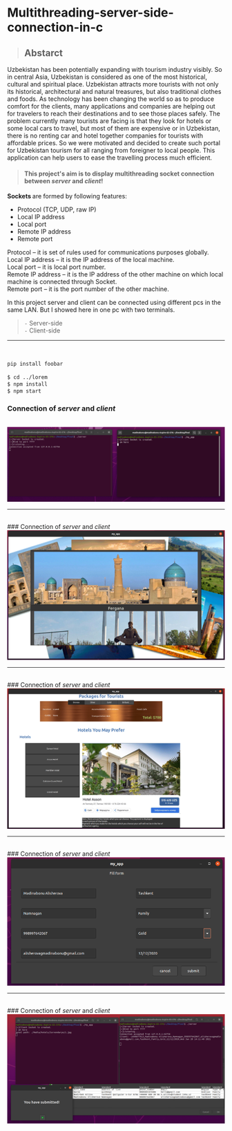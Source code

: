 # Multithreading-server-side-connection-in-c

> ## Abstarct
<p> Uzbekistan has been potentially expanding with tourism industry visibly. So in central Asia, Uzbekistan is considered as one of the most historical, cultural and spiritual place. Uzbekistan attracts more tourists with not only its historical, architectural and natural treasures, but also traditional clothes and foods. As technology has been changing the world so as to produce comfort for the clients, many applications and companies are helping out for travelers to reach their destinations and to see those places safely. The problem currently many tourists are facing is that they look for hotels or some local cars to travel, but most of them are expensive or in Uzbekistan, there is no renting car and hotel together companies for tourists with affordable prices. So we were motivated and decided to create such portal for Uzbekistan tourism for all ranging from foreigner to local people. This application can help users to ease the travelling process much efficient. </p>

> #### This project's aim is to display multithreading socket connection between <em>server</em> and <em>client</em>! 

  <b> Sockets </b> are formed by following features: 
  * Protocol (TCP, UDP, raw IP) 
  * Local IP address 
  * Local port 
  * Remote IP address 
  * Remote port  <br>

<p> Protocol – it is set of rules used for communications purposes globally.<br>
 Local IP address – it is the IP address of the local machine.<br>
 Local port – it is local port number.<br>
 Remote IP address – it is the IP address of the other machine on which local machine is connected  through Socket.<br>
 Remote port – it is the port number of the other machine.  
  </p>

<p> In this project server and client can be connected using different pcs in the same LAN. But I showed here in one pc with two terminals. </p>

> `-` Server-side <br>
>  `-` Client-side 
  <hr> 
 <br>
 
 ```bash
pip install foobar
```
 ```
$ cd ../lorem
$ npm install
$ npm start
```
### Connection of <em> server </em> and <em> client </em> 
<br>
  <img src ="images/img1.png">
  <hr>
   <br>
### Connection of <em> server </em> and <em> client </em> 
<br>
  <img src ="images/img2.png">
  <hr>
   <br>
### Connection of <em> server </em> and <em> client </em> 
<br>
  <img src ="images/img3.png">
  <hr>
   <br>
### Connection of <em> server </em> and <em> client </em> 
<br>
  <img src ="images/img4.png">
  <hr>
   <br>
### Connection of <em> server </em> and <em> client </em> 
<br>
  <img src ="images/img5.png">



